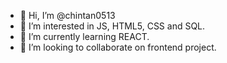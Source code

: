 - 👋 Hi, I’m @chintan0513
- 👀 I’m interested in JS, HTML5, CSS and SQL.
- 🌱 I’m currently learning REACT.
- 💞️ I’m looking to collaborate on frontend project.

<!---- 📫 How to reach me 
       

chintan0513/chintan0513 is a ✨ special ✨ repository because its `README.md` (this file) appears on your GitHub profile.
You can click the Preview link to take a look at your changes.
--->
